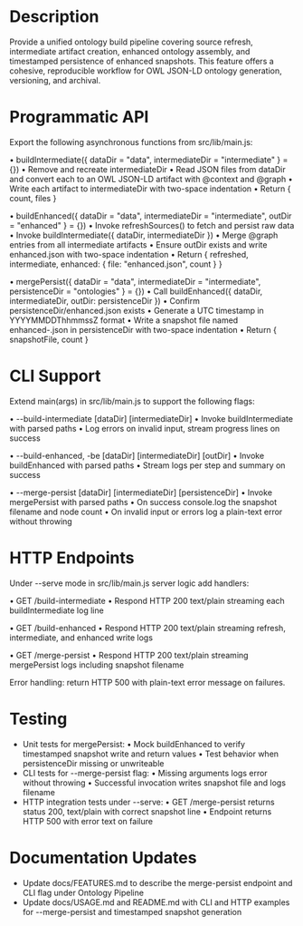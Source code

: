# Description
Provide a unified ontology build pipeline covering source refresh, intermediate artifact creation, enhanced ontology assembly, and timestamped persistence of enhanced snapshots. This feature offers a cohesive, reproducible workflow for OWL JSON-LD ontology generation, versioning, and archival.

# Programmatic API
Export the following asynchronous functions from src/lib/main.js:

• buildIntermediate({ dataDir = "data", intermediateDir = "intermediate" } = {})
  • Remove and recreate intermediateDir
  • Read JSON files from dataDir and convert each to an OWL JSON-LD artifact with @context and @graph
  • Write each artifact to intermediateDir with two-space indentation
  • Return { count, files }

• buildEnhanced({ dataDir = "data", intermediateDir = "intermediate", outDir = "enhanced" } = {})
  • Invoke refreshSources() to fetch and persist raw data
  • Invoke buildIntermediate({ dataDir, intermediateDir })
  • Merge @graph entries from all intermediate artifacts
  • Ensure outDir exists and write enhanced.json with two-space indentation
  • Return { refreshed, intermediate, enhanced: { file: "enhanced.json", count } }

• mergePersist({ dataDir = "data", intermediateDir = "intermediate", persistenceDir = "ontologies" } = {})
  • Call buildEnhanced({ dataDir, intermediateDir, outDir: persistenceDir })
  • Confirm persistenceDir/enhanced.json exists
  • Generate a UTC timestamp in YYYYMMDDThhmmssZ format
  • Write a snapshot file named enhanced-<timestamp>.json in persistenceDir with two-space indentation
  • Return { snapshotFile, count }

# CLI Support
Extend main(args) in src/lib/main.js to support the following flags:

• --build-intermediate [dataDir] [intermediateDir]
  • Invoke buildIntermediate with parsed paths
  • Log errors on invalid input, stream progress lines on success

• --build-enhanced, -be [dataDir] [intermediateDir] [outDir]
  • Invoke buildEnhanced with parsed paths
  • Stream logs per step and summary on success

• --merge-persist [dataDir] [intermediateDir] [persistenceDir]
  • Invoke mergePersist with parsed paths
  • On success console.log the snapshot filename and node count
  • On invalid input or errors log a plain-text error without throwing

# HTTP Endpoints
Under --serve mode in src/lib/main.js server logic add handlers:

• GET /build-intermediate
  • Respond HTTP 200 text/plain streaming each buildIntermediate log line

• GET /build-enhanced
  • Respond HTTP 200 text/plain streaming refresh, intermediate, and enhanced write logs

• GET /merge-persist
  • Respond HTTP 200 text/plain streaming mergePersist logs including snapshot filename

Error handling: return HTTP 500 with plain-text error message on failures.

# Testing
- Unit tests for mergePersist:
  • Mock buildEnhanced to verify timestamped snapshot write and return values
  • Test behavior when persistenceDir missing or unwriteable
- CLI tests for --merge-persist flag:
  • Missing arguments logs error without throwing
  • Successful invocation writes snapshot file and logs filename
- HTTP integration tests under --serve:
  • GET /merge-persist returns status 200, text/plain with correct snapshot line
  • Endpoint returns HTTP 500 with error text on failure

# Documentation Updates
- Update docs/FEATURES.md to describe the merge-persist endpoint and CLI flag under Ontology Pipeline
- Update docs/USAGE.md and README.md with CLI and HTTP examples for --merge-persist and timestamped snapshot generation